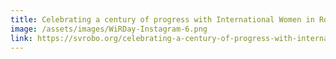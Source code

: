 ```yaml
---
title: Celebrating a century of progress with International Women in Robotics Day
image: /assets/images/WiRDay-Instagram-6.png
link: https://svrobo.org/celebrating-a-century-of-progress-with-international-women-in-robotics-day/
---
```

